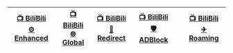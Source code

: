 
| [📺 BiliBili<br>⚙ Enhanced](./⚙-Enhanced) | [📺 BiliBili<br>🌐 Global](./🌐-Global) | [📺 BiliBili<br>🔀 Redirect](./🔀-Redirect) | [📺 BiliBili<br>🛡️ ADBlock](./🛡-ADBlock) | | [📺 BiliBili<br>✈ Roaming](./✈-Roaming) |
| :---: | :---: | :---: | :---: | :---: | :---: |
